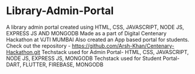 # Library-Admin-Portal
A library admin portal created using HTML, CSS, JAVASCRIPT, NODE JS, EXPRESS JS AND MONGODB
Made as a part of Digital Centenary Hackathon at VJTI MUMBAI
Also created an App based portal for students.
Check out the repository - https://github.com/Arsh-Khan/Centenary-Hackathon.git
Techstack used for Admin Portal- HTML, CSS, JAVASCRIPT, NODE JS, EXPRESS JS, MONGODB
Techstack used for Student Portal- DART, FLUTTER, FIREBASE, MONGODB

